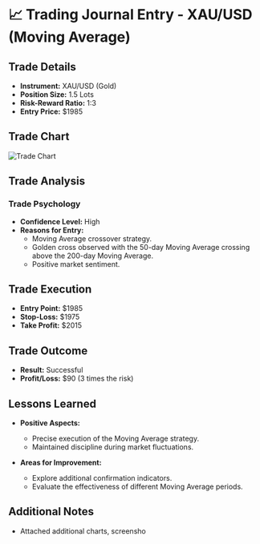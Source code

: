 # 📈 Trading Journal Entry - XAU/USD (Moving Average)

## Trade Details

- **Instrument:** XAU/USD (Gold)
- **Position Size:** 1.5 Lots
- **Risk-Reward Ratio:** 1:3
- **Entry Price:** $1985

## Trade Chart

![Trade Chart](insert_chart_image_url_here)

## Trade Analysis

### Trade Psychology

- **Confidence Level:** High
- **Reasons for Entry:**
  - Moving Average crossover strategy.
  - Golden cross observed with the 50-day Moving Average crossing above the 200-day Moving Average.
  - Positive market sentiment.

## Trade Execution

- **Entry Point:** $1985
- **Stop-Loss:** $1975
- **Take Profit:** $2015

## Trade Outcome

- **Result:** Successful
- **Profit/Loss:** $90 (3 times the risk)

## Lessons Learned

- **Positive Aspects:**
  - Precise execution of the Moving Average strategy.
  - Maintained discipline during market fluctuations.

- **Areas for Improvement:**
  - Explore additional confirmation indicators.
  - Evaluate the effectiveness of different Moving Average periods.

## Additional Notes

- Attached additional charts, screensho
